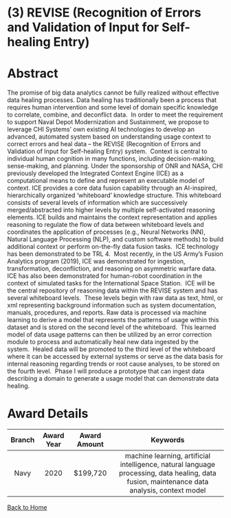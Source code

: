 
(3) REVISE (Recognition of Errors and Validation of Input for Self-healing Entry)
=================================================================================

# Abstract


The promise of big data analytics cannot be fully realized without effective data healing processes. Data healing has traditionally been a process that requires human intervention and some level of domain specific knowledge to correlate, combine, and deconflict data.  In order to meet the requirement to support Naval Depot Modernization and Sustainment, we propose to leverage CHI Systems’ own existing AI technologies to develop an advanced, automated system based on understanding usage context to correct errors and heal data – the REVISE (Recognition of Errors and Validation of Input for Self-healing Entry) system.  Context is central to individual human cognition in many functions, including decision-making, sense-making, and planning. Under the sponsorship of ONR and NASA, CHI previously developed the Integrated Context Engine (ICE) as a computational means to define and represent an executable model of context. ICE provides a core data fusion capability through an AI-inspired, hierarchically organized ‘whiteboard’ knowledge structure. This whiteboard consists of several levels of information which are successively merged/abstracted into higher levels by multiple self-activated reasoning elements. ICE builds and maintains the context representation and applies reasoning to regulate the flow of data between whiteboard levels and coordinates the application of processes (e.g., Neural Networks (NN), Natural Language Processing (NLP), and custom software methods) to build additional context or perform on-the-fly data fusion tasks.  ICE technology has been demonstrated to be TRL 4.  Most recently, in the US Army’s Fusion Analytics program (2019), ICE was demonstrated for ingestion, transformation, deconfliction, and reasoning on asymmetric warfare data.  ICE has also been demonstrated for human-robot coordination in the context of simulated tasks for the International Space Station.  ICE will be the central repository of reasoning data within the REVISE system and has several whiteboard levels.  These levels begin with raw data as text, html, or xml representing background information such as system documentation, manuals, procedures, and reports. Raw data is processed via machine learning to derive a model that represents the patterns of usage within this dataset and is stored on the second level of the whiteboard.  This learned model of data usage patterns can then be utilized by an error correction module to process and automatically heal new data ingested by the system.  Healed data will be promoted to the third level of the whiteboard where it can be accessed by external systems or serve as the data basis for internal reasoning regarding trends or root cause analyses, to be stored on the fourth level.  Phase I will produce a prototype that can ingest data describing a domain to generate a usage model that can demonstrate data healing.  

# Award Details

|Branch|Award Year|Award Amount|Keywords|
| :---: | :---: | :---: | :---: |
|Navy|2020|$199,720|machine learning, artificial intelligence, natural language processing, data healing, data fusion, maintenance data analysis, context model|
  
  


[Back to Home](https://github.com/chrischow/dod_sbir_awards/JH/#2177)